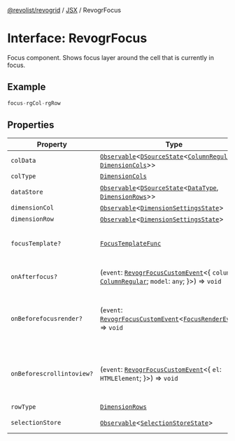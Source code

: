 [@revolist/revogrid](README.md) / [JSX](Namespace.JSX.md) / RevogrFocus

# Interface: RevogrFocus

Focus component. Shows focus layer around the cell that is currently in focus.

## Example

```ts
focus-rgCol-rgRow
```

## Properties

| Property | Type | Description | Defined in |
| ------ | ------ | ------ | ------ |
| `colData` | [`Observable`](TypeAlias.Observable.md)\<[`DSourceState`](TypeAlias.DSourceState.md)\<[`ColumnRegular`](Interface.ColumnRegular.md), [`DimensionCols`](TypeAlias.DimensionCols.md)\>\> | Column source | [src/components.d.ts:1687](https://github.com/revolist/revogrid/blob/08de4537b2052abd86ff4eb5461780401e3c4fcb/src/components.d.ts#L1687) |
| `colType` | [`DimensionCols`](TypeAlias.DimensionCols.md) | Column type | [src/components.d.ts:1691](https://github.com/revolist/revogrid/blob/08de4537b2052abd86ff4eb5461780401e3c4fcb/src/components.d.ts#L1691) |
| `dataStore` | [`Observable`](TypeAlias.Observable.md)\<[`DSourceState`](TypeAlias.DSourceState.md)\<[`DataType`](TypeAlias.DataType.md), [`DimensionRows`](TypeAlias.DimensionRows.md)\>\> | Data rows source | [src/components.d.ts:1695](https://github.com/revolist/revogrid/blob/08de4537b2052abd86ff4eb5461780401e3c4fcb/src/components.d.ts#L1695) |
| `dimensionCol` | [`Observable`](TypeAlias.Observable.md)\<[`DimensionSettingsState`](Interface.DimensionSettingsState.md)\> | Dimension settings X | [src/components.d.ts:1699](https://github.com/revolist/revogrid/blob/08de4537b2052abd86ff4eb5461780401e3c4fcb/src/components.d.ts#L1699) |
| `dimensionRow` | [`Observable`](TypeAlias.Observable.md)\<[`DimensionSettingsState`](Interface.DimensionSettingsState.md)\> | Dimension settings Y | [src/components.d.ts:1703](https://github.com/revolist/revogrid/blob/08de4537b2052abd86ff4eb5461780401e3c4fcb/src/components.d.ts#L1703) |
| `focusTemplate?` | [`FocusTemplateFunc`](TypeAlias.FocusTemplateFunc.md) | Focus template custom function. Can be used to render custom focus layer. | [src/components.d.ts:1707](https://github.com/revolist/revogrid/blob/08de4537b2052abd86ff4eb5461780401e3c4fcb/src/components.d.ts#L1707) |
| `onAfterfocus?` | (`event`: [`RevogrFocusCustomEvent`](Interface.RevogrFocusCustomEvent.md)\<\{ `column`: [`ColumnRegular`](Interface.ColumnRegular.md); `model`: `any`; \}\>) => `void` | Used to setup properties after focus was rendered | [src/components.d.ts:1711](https://github.com/revolist/revogrid/blob/08de4537b2052abd86ff4eb5461780401e3c4fcb/src/components.d.ts#L1711) |
| `onBeforefocusrender?` | (`event`: [`RevogrFocusCustomEvent`](Interface.RevogrFocusCustomEvent.md)\<[`FocusRenderEvent`](Interface.FocusRenderEvent.md)\>) => `void` | Before focus render event. Can be prevented by event.preventDefault(). If preventDefault used slot will be rendered. | [src/components.d.ts:1718](https://github.com/revolist/revogrid/blob/08de4537b2052abd86ff4eb5461780401e3c4fcb/src/components.d.ts#L1718) |
| `onBeforescrollintoview?` | (`event`: [`RevogrFocusCustomEvent`](Interface.RevogrFocusCustomEvent.md)\<\{ `el`: `HTMLElement`; \}\>) => `void` | Before focus changed verify if it's in view and scroll viewport into this view Can be prevented by event.preventDefault() | [src/components.d.ts:1722](https://github.com/revolist/revogrid/blob/08de4537b2052abd86ff4eb5461780401e3c4fcb/src/components.d.ts#L1722) |
| `rowType` | [`DimensionRows`](TypeAlias.DimensionRows.md) | Row type | [src/components.d.ts:1726](https://github.com/revolist/revogrid/blob/08de4537b2052abd86ff4eb5461780401e3c4fcb/src/components.d.ts#L1726) |
| `selectionStore` | [`Observable`](TypeAlias.Observable.md)\<[`SelectionStoreState`](TypeAlias.SelectionStoreState.md)\> | Selection, range, focus for selection | [src/components.d.ts:1730](https://github.com/revolist/revogrid/blob/08de4537b2052abd86ff4eb5461780401e3c4fcb/src/components.d.ts#L1730) |
